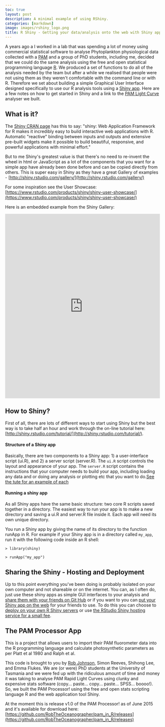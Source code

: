 ```yaml
---
toc: true
layout: post
description: A minimal example of using RShiny.
categories: [markdown]
image: images/rshiny_logo.png
title: R Shiny - Getting your data/analysis onto the web with Shiny apps.
---
```

A years ago a I worked in a lab that was spending a lot of money using commercial statistical software to analyse Phytoplankton physiological data collected with a [PAM](http://walz.com/products/chl_p700/water-pam/introduction.html) and a group of PhD students, including me, decided that we could do the same analysis using the free and open statistical programming language [R](https://www.cran.r-project.org/). We produced a set of functions to do all of the analysis needed by the team but after a while we realised that people were not using them as they weren't comfortable with the command line or with R. Therefore we set about building a simple Graphical User Interface designed specifically to use our R analysis tools using a [Shiny app](http://shiny.rstudio.com/). Here are a few notes on how to get started in Shiny and a link to the [PAM Light Curve](http://www.sciencedirect.com/science/article/pii/S0304377005000586) analyser we built.

## What is it?

The [Shiny CRAN page](https://cran.r-project.org/web/packages/shiny/index.html) has this to say: "shiny: Web Application Framework for R makes it incredibly easy to build interactive web applications with R. Automatic "reactive" binding between inputs and outputs and extensive pre-built widgets make it possible to build beautiful, responsive, and powerful applications with minimal effort."

But to me Shiny's greatest value is that there's no need to re-invent the wheel in html or JavaScript as a lot of the components that you want for a simple app have already been done before and can be copied directly from others. This is super easy in Shiny as they have a great Gallery of examples - [http://shiny.rstudio.com/gallery/](http://shiny.rstudio.com/gallery/)

For some inspiration see the User Showcase: [https://www.rstudio.com/products/shiny/shiny-user-showcase/](https://www.rstudio.com/products/shiny/shiny-user-showcase/)

Here is an embedded example from the Shiny Gallery:
<iframe src="http://shiny.rstudio.com/gallery/kmeans-example.html" height="600px" width="100%" frameborder="0" >An example from the gallery.</iframe>

## How to Shiny?

First of all, there are lots of different ways to start using Shiny but the best way is to take half an hour and work through the on-line tutorial here: [http://shiny.rstudio.com/tutorial/](http://shiny.rstudio.com/tutorial/).

#### Structure of a Shiny app

Basically, there are two components to a Shiny app: 1) a user-interface script (ui.R), and 2) a server script (server.R). The `ui.R` script controls the layout and appearance of your app. The `server.R` script contains the instructions that your computer needs to build your app, including loading any data and or doing any analysis or plotting etc that you want to do.[See the tute for an example of each](http://shiny.rstudio.com/tutorial/lesson1/)

#### Running a shiny app

As all Shiny apps have the same basic structure: two core R scripts saved together in a directory. The easiest way to run your app is to make a new directory and saving a ui.R and server.R file inside it. Each app will need its own unique directory.

You run a Shiny app by giving the name of its directory to the function runApp in R. For example if your Shiny app is in a directory called `my_app`, run it with the following code inside an R shell:

`> library(shiny)`


`> runApp("my_app")`

## Sharing the Shiny - Hosting and Deployment

Up to this point everything you've been doing is probably isolated on your own computer and not shareable or on the internet. You can, as I often do, just use these shiny apps as simple GUI interfaces to your analysis and [share them with your friends on Git Hub](https://github.com/RobTheOceanographer/pam_in_R/releases) or if you want to you can [put your Shiny app on the web](http://shiny.rstudio.com/deploy/) for your friends to use. To do this you can choose to [deploy on your own R Shiny servers](https://www.rstudio.com/products/shiny/shiny-server/) or use [the RStudio Shiny hosting service for a small fee](http://www.shinyapps.io/).

## The PAM Processor App

This is a project that allows users to import their PAM fluorometer data into the R programming language and calculate photosynthetic parameters as per Platt et al 1980 and Ralph et al.

This code is brought to you by [Rob Johnson](http://www.robtheoceanographer.com/), Simon Reeves, Shihong Lee, and Emma Flukes. We are (or were) PhD students at the University of Tasmania and we were fed up with the ridiculous amount of time and money it was taking to analyse PAM Rapid Light Curves using clunky and expensive stats software (copy... paste... copy... paste... SPSS... boooo!). So, we built the PAM Processor! using the free and open stats scripting language R and the web application tool Shiny.

At the moment this is release v1.0 of the PAM Processor! as of June 2015 and it's available for download here: [https://github.com/RobTheOceanographer/pam_in_R/releases](https://github.com/RobTheOceanographer/pam_in_R/releases)
